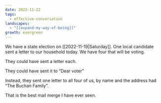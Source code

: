 ```yaml
---
date: 2022-11-22
tags:
  - effective-conversation
landscapes:
  - "[[expand-my-way-of-being]]"
growth: evergreen
---
```

We have a state election on [[2022-11-19|Saturday]]. One local candidate sent a letter to our household today. We have four that will be voting.

They could have sent a letter each.

They could have sent it to “Dear voter"

Instead, they sent one letter to all four of us, by name and the address had “The Buchan Family”.

That is the best mail merge I have ever seen.
